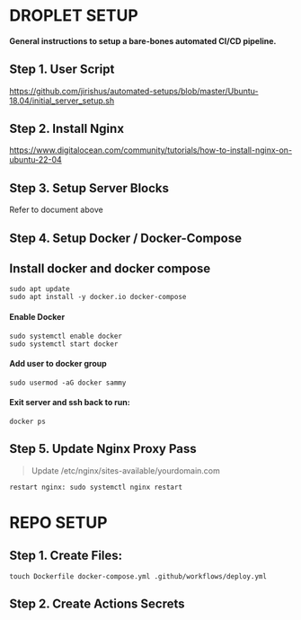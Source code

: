 # DROPLET SETUP
#### General instructions to setup a bare-bones automated CI/CD pipeline.

## Step 1. User Script
  https://github.com/jirishus/automated-setups/blob/master/Ubuntu-18.04/initial_server_setup.sh

## Step 2. Install Nginx
  https://www.digitalocean.com/community/tutorials/how-to-install-nginx-on-ubuntu-22-04

## Step 3. Setup Server Blocks
  Refer to document above

## Step 4. Setup Docker / Docker-Compose
  ## Install docker and docker compose
  ```
  sudo apt update
  sudo apt install -y docker.io docker-compose
  ```

  #### Enable Docker
  ```
  sudo systemctl enable docker
  sudo systemctl start docker
  ```

  #### Add user to docker group
  ```
  sudo usermod -aG docker sammy
  ```

  #### Exit server and ssh back to run:
  ```
  docker ps
  ```

  ## Step 5. Update Nginx Proxy Pass
  > Update /etc/nginx/sites-available/yourdomain.com

  ```
  restart nginx: sudo systemctl nginx restart
  ```


# REPO SETUP
  ## Step 1. Create Files:
  ```
  touch Dockerfile docker-compose.yml .github/workflows/deploy.yml
  ```
  
  ## Step 2. Create Actions Secrets

